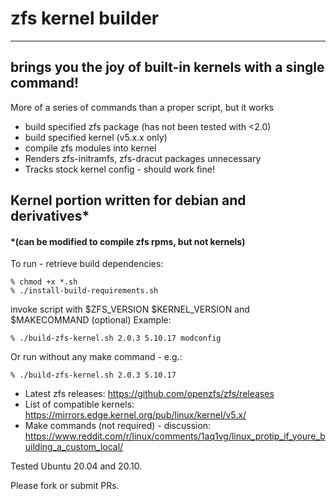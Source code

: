 # zfs kernel builder

---

## brings you the joy of built-in kernels with a single command!

More of a series of commands than a proper script, but it works

- build specified zfs package (has not been tested with <2.0)
- build specified kernel (v5.x.x only)
- compile zfs modules into kernel
- Renders zfs-initramfs, zfs-dracut packages unnecessary
- Tracks stock kernel config - should work fine!

## Kernel portion written for debian and derivatives\*

#### \*(can be modified to compile zfs rpms, but not kernels)

To run - retrieve build dependencies:
```
% chmod +x *.sh
% ./install-build-requirements.sh
```

invoke script with $ZFS_VERSION $KERNEL_VERSION and $MAKECOMMAND (optional)
Example:
```
% ./build-zfs-kernel.sh 2.0.3 5.10.17 modconfig
```

Or run without any make command - e.g.:
```
% ./build-zfs-kernel.sh 2.0.3 5.10.17
```

- Latest zfs releases: https://github.com/openzfs/zfs/releases
- List of compatible kernels:  https://mirrors.edge.kernel.org/pub/linux/kernel/v5.x/
- Make commands (not required) - discussion: https://www.reddit.com/r/linux/comments/1aq1vg/linux_protip_if_youre_building_a_custom_local/ 

Tested Ubuntu 20.04 and 20.10.

Please fork or submit PRs.
